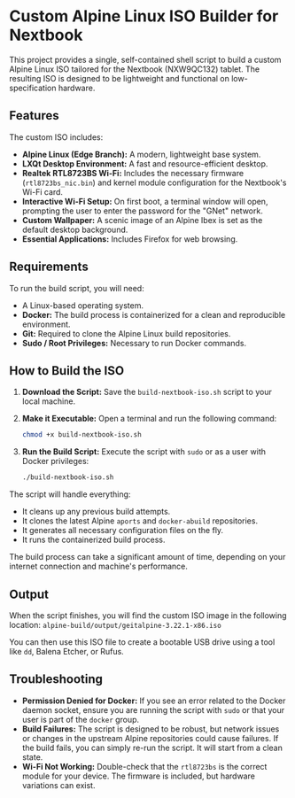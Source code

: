 # Custom Alpine Linux ISO Builder for Nextbook

This project provides a single, self-contained shell script to build a custom Alpine Linux ISO tailored for the Nextbook (NXW9QC132) tablet. The resulting ISO is designed to be lightweight and functional on low-specification hardware.

## Features

The custom ISO includes:
- **Alpine Linux (Edge Branch):** A modern, lightweight base system.
- **LXQt Desktop Environment:** A fast and resource-efficient desktop.
- **Realtek RTL8723BS Wi-Fi:** Includes the necessary firmware (`rtl8723bs_nic.bin`) and kernel module configuration for the Nextbook's Wi-Fi card.
- **Interactive Wi-Fi Setup:** On first boot, a terminal window will open, prompting the user to enter the password for the "GNet" network.
- **Custom Wallpaper:** A scenic image of an Alpine Ibex is set as the default desktop background.
- **Essential Applications:** Includes Firefox for web browsing.

## Requirements

To run the build script, you will need:
- A Linux-based operating system.
- **Docker:** The build process is containerized for a clean and reproducible environment.
- **Git:** Required to clone the Alpine Linux build repositories.
- **Sudo / Root Privileges:** Necessary to run Docker commands.

## How to Build the ISO

1.  **Download the Script:**
    Save the `build-nextbook-iso.sh` script to your local machine.

2.  **Make it Executable:**
    Open a terminal and run the following command:
    ```sh
    chmod +x build-nextbook-iso.sh
    ```

3.  **Run the Build Script:**
    Execute the script with `sudo` or as a user with Docker privileges:
    ```sh
    ./build-nextbook-iso.sh
    ```

The script will handle everything:
- It cleans up any previous build attempts.
- It clones the latest Alpine `aports` and `docker-abuild` repositories.
- It generates all necessary configuration files on the fly.
- It runs the containerized build process.

The build process can take a significant amount of time, depending on your internet connection and machine's performance.

## Output

When the script finishes, you will find the custom ISO image in the following location:
`alpine-build/output/geitalpine-3.22.1-x86.iso`

You can then use this ISO file to create a bootable USB drive using a tool like `dd`, Balena Etcher, or Rufus.

## Troubleshooting

-   **Permission Denied for Docker:** If you see an error related to the Docker daemon socket, ensure you are running the script with `sudo` or that your user is part of the `docker` group.
-   **Build Failures:** The script is designed to be robust, but network issues or changes in the upstream Alpine repositories could cause failures. If the build fails, you can simply re-run the script. It will start from a clean state.
-   **Wi-Fi Not Working:** Double-check that the `rtl8723bs` is the correct module for your device. The firmware is included, but hardware variations can exist.